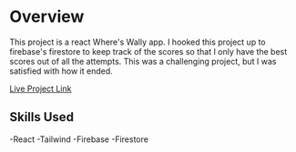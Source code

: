 # Overview
This project is a react Where's Wally app.  I hooked this project up to firebase's firestore to keep track of the scores so that I only have the best scores out of all the attempts.  This was a challenging project, but I was satisfied with how it ended.

[Live Project Link ](photo-tagging-c233a.firebaseapp.com)
## Skills Used
-React 
-Tailwind 
-Firebase 
-Firestore

